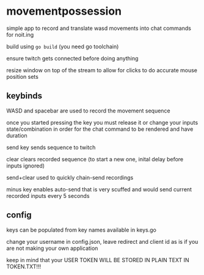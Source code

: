 # movementpossession

simple app to record and translate wasd movements into chat commands for noit.ing

build using `go build` (you need go toolchain)

ensure twitch gets connected before doing anything

resize window on top of the stream to allow for clicks to do accurate mouse position sets

## keybinds

WASD and spacebar are used to record the movement sequence

once you started pressing the key you must release it or change your inputs state/combination in order
for the chat command to be rendered and have duration

send key sends sequence to twitch

clear clears recorded sequence (to start a new one, inital delay before inputs ignored)

send+clear used to quickly chain-send recordings

minus key enables auto-send that is very scuffed and would send current recorded inputs every 5 seconds

## config

keys can be populated from key names available in keys.go

change your username in config.json, leave redirect and client id as is if you are not making your own application

keep in mind that your USER TOKEN WILL BE STORED IN PLAIN TEXT IN TOKEN.TXT!!!

